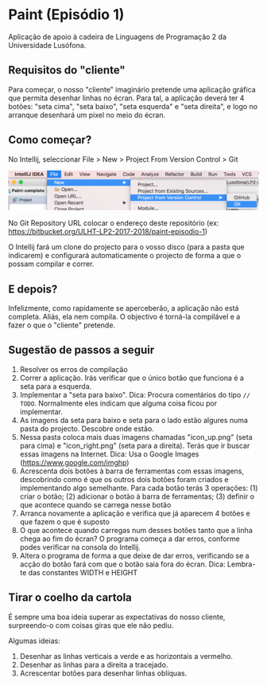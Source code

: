# Paint (Episódio 1)

Aplicação de apoio à cadeira de Linguagens de Programação 2 da Universidade Lusófona.

## Requisitos do "cliente"

Para começar, o nosso "cliente" imaginário pretende uma aplicação gráfica que permita desenhar linhas no écran. 
Para tal, a aplicação deverá ter 4 botões: "seta cima", "seta baixo", "seta esquerda" e "seta direita", 
e logo no arranque desenhará um pixel no meio do écran.

## Como começar?

No Intellij, seleccionar File > New > Project From Version Control > Git

![](/src/main/resources/intellij-screen.png)

No Git Repository URL colocar o endereço deste repositório (ex: https://bitbucket.org/ULHT-LP2-2017-2018/paint-episodio-1)

O Intellij fará um clone do projecto para o vosso disco (para a pasta que indicarem) 
e configurará automaticamente o projecto de forma a que o possam compilar e correr.

## E depois?

Infelizmente, como rapidamente se aperceberão, a aplicação não está completa. 
Aliás, ela nem compila. 
O objectivo é torná-la compilável e a fazer o que o "cliente" pretende.

## Sugestão de passos a seguir

1. Resolver os erros de compilação
1. Correr a aplicação. Irás verificar que o único botão que funciona é a seta para a esquerda.
1. Implementar a "seta para baixo". Dica: Procura comentários do tipo `// TODO`. Normalmente eles indicam que alguma coisa ficou por implementar.
1. As imagens da seta para baixo e seta para o lado estão algures numa pasta do projecto. Descobre onde estão.
1. Nessa pasta coloca mais duas imagens chamadas "icon_up.png" (seta para cima) e "icon_right.png" (seta para a direita). 
Terás que ir buscar essas imagens na Internet. Dica: Usa o Google Images (https://www.google.com/imghp)
1. Acrescenta dois botões à barra de ferramentas com essas imagens, descobrindo como é que os outros dois botões foram 
criados e implementando algo semelhante. Para cada botão terás 3 operações: (1) criar o botão; (2) adicionar o botão à barra de ferramentas; 
(3) definir o que acontece quando se carrega nesse botão
1. Arranca novamente a aplicação e verifica que já aparecem 4 botões e que fazem o que é suposto
1. O que acontece quando carregas num desses botões tanto que a linha chega ao fim do écran? 
O programa começa a dar erros, conforme podes verificar na consola do Intellij.
1. Altera o programa de forma a que deixe de dar erros, verificando se a acção do botão fará com que o botão saia fora do écran. 
Dica: Lembra-te das constantes WIDTH e HEIGHT 

## Tirar o coelho da cartola

É sempre uma boa ideia superar as expectativas do nosso cliente, surpreendo-o com coisas giras que ele não pediu.

Algumas ideias:

1. Desenhar as linhas verticais a verde e as horizontais a vermelho.
1. Desenhar as linhas para a direita a tracejado.
1. Acrescentar botões para desenhar linhas oblíquas.